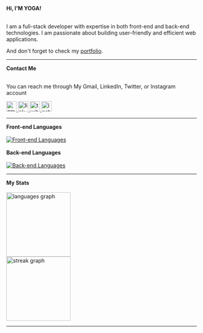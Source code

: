 <div align="left" >
<strong>Hi, I'M YOGA!</strong>
<br>
<br>
<p>I am a full-stack developer with expertise in both front-end and back-end technologies. I am passionate about building user-friendly and efficient web applications.

And don't forget to check my [portfolio](https://agooy-portfolio.vercel.app).</p>

</div>

---

<div align="left" >
<strong>Contact Me</strong>
<br>
<br>
<p>You can reach me through My Gmail, LinkedIn, Twitter, or Instagram account</p>

  <a href="mailto:yogaardikaaa123@gmail.com?subject=Hi%20Yoga,%20I'd%20like%20to%20hire%20you">
    <img src="https://img.shields.io/static/v1?message=Gmail&logo=gmail&label=&color=D14836&logoColor=white&labelColor=&style=for-the-badge" height="27" alt="gmail logo" />
    </a>
  <a href="https://www.linkedin.com/in/agooy/">
    <img src="https://img.shields.io/static/v1?message=LinkedIn&logo=linkedin&label=&color=0077B5&logoColor=white&labelColor=&style=for-the-badge" height="27" alt="linkedin logo" />
    </a>
  <a href="https://twitter.com/mamahakutakut">
    <img src="https://img.shields.io/static/v1?message=Twitter&logo=twitter&label=&color=1DA1F2&logoColor=white&labelColor=&style=for-the-badge" height="27" alt="twitter logo" />
    </a>
  <a href="https://instagram.com/yogardkaa">
    <img src="https://img.shields.io/static/v1?message=Instagram&logo=instagram&label=&color=E4405F&logoColor=white&labelColor=&style=for-the-badge" height="27" alt="instagram logo" />
    </a>

</div>

---

<div align="left" >
<strong>Front-end Languages</strong>
<br>
<br>

  <a href="https://skillicons.dev">
    <img src="https://skillicons.dev/icons?i=javascript,typescript,next,react,bootstrap,sass,tailwind,vite,vue,threejs&perline=5" alt="Front-end Languages" />
    <a/>
<br>
<br>
<strong>Back-end Languages</strong>
<br>
<br>

  <a href="https://skillicons.dev">
    <img src="https://skillicons.dev/icons?i=python,nodejs,express,nest,postgresql,mysql&perline=3" alt="Back-end Languages" />
    </a>
</div>

---

<div align="left" >
<strong>My Stats</strong>
<br>
<br>
  <img src="https://github-readme-stats.vercel.app/api/top-langs?username=Agoooy&local=en&hide_tittle=false&layout=compact&card_width=320&langs_count=5&theme=synthwave&hide_border=false&order=2" height="170" alt="languages graph" />
</div>

<div align="left" >
  <img src="https://streak-stats.demolab.com?user=Agoooy&locale=en&mode=daily&theme=synthwave&hide_border=false&border_radiuse=5&order=3" height="170" alt="streak graph" />
</div>

___